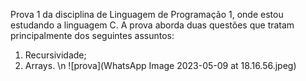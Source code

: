 Prova 1 da disciplina de Linguagem de Programação 1, onde estou estudando a linguagem C. A prova aborda duas questões que tratam principalmente dos seguintes assuntos:
1. Recursividade;
2. Arrays.
\n
![prova](WhatsApp Image 2023-05-09 at 18.16.56.jpeg)
